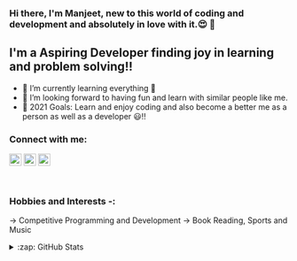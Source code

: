 ### Hi there, I'm Manjeet, new to this world of coding and development and absolutely in love with it.😍 👋

## I'm a Aspiring Developer finding joy in learning and problem solving!!

- 🌱 I’m currently learning everything 🤣
- 👯 I’m looking forward to having fun and learn with similar people like me.
- 🥅 2021 Goals: Learn and enjoy coding and also become a better me as a person as well as a developer 😃!!

### Connect with me:

[<img align="center" alt="codeSTACKr | Twitter" width="22px" src="https://cdn.jsdelivr.net/npm/simple-icons@v3/icons/twitter.svg" />][twitter]
[<img align="center" alt="codeSTACKr | LinkedIn" width="22px" src="https://cdn.jsdelivr.net/npm/simple-icons@v3/icons/linkedin.svg" />][linkedin]
[<img align="center" alt="codeSTACKr | Instagram" width="22px" src="https://cdn.jsdelivr.net/npm/simple-icons@v3/icons/instagram.svg" />][instagram]

<br />

### Hobbies and Interests -:
-> Competitive Programming and Development
-> Book Reading, Sports and Music

</details>

<details>
  <summary>:zap: GitHub Stats</summary>

  <img align="left" alt="HustleAura's GitHub Stats" src="https://github-readme-stats.vercel.app/api?username=HustleAura&show_icons=true&theme=great-gatsby&hide_border=true" />

</details>

[twitter]: https://twitter.com/ManjeetPani
[instagram]: https://www.instagram.com/manjeetpani/
[linkedin]: https://www.linkedin.com/in/manjeet-pani-8248a31b8/
